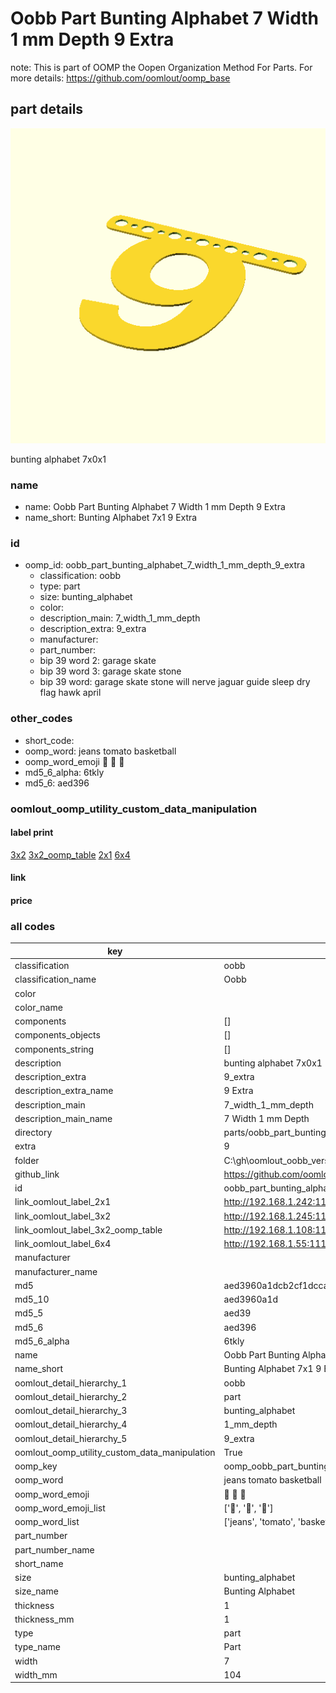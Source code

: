 # Oobb Part Bunting Alphabet 7 Width 1 mm Depth 9 Extra  

note: This is part of OOMP the Oopen Organization Method For Parts. For more details: https://github.com/oomlout/oomp_base

##  part details
  

[![](3dpr.png)](3dpr.png)

bunting alphabet 7x0x1



### name
* name: Oobb Part Bunting Alphabet 7 Width 1 mm Depth 9 Extra
* name_short: Bunting Alphabet 7x1 9 Extra
### id
* oomp_id: oobb_part_bunting_alphabet_7_width_1_mm_depth_9_extra
  * classification: oobb
  * type: part
  * size: bunting_alphabet
  * color: 
  * description_main: 7_width_1_mm_depth
  * description_extra: 9_extra
  * manufacturer: 
  * part_number: 
  * bip 39 word 2: garage skate
  * bip 39 word 3: garage skate stone
  * bip 39 word: garage skate stone will nerve jaguar guide sleep dry flag hawk april

### other_codes
* short_code: 
* oomp_word: jeans tomato basketball
* oomp_word_emoji :jeans: :tomato: :basketball:
* md5_6_alpha: 6tkly
* md5_6: aed396






### oomlout_oomp_utility_custom_data_manipulation
#### label print
[3x2](http://192.168.1.245:1112/?label=oomp%206tkly)
[3x2_oomp_table](http://192.168.1.108:1112/?label=oomp%206tkly)
[2x1](http://192.168.1.242:1112/?label=oomp%206tkly)
[6x4](http://192.168.1.55:1112/?label=oomp%206tkly)    

#### link

                              

#### price







### all codes 
| key | value |  
| --- | --- |  
| classification | oobb |  
| classification_name | Oobb |  
| color |  |  
| color_name |  |  
| components | [] |  
| components_objects | [] |  
| components_string | [] |  
| description | bunting alphabet 7x0x1 |  
| description_extra | 9_extra |  
| description_extra_name | 9 Extra |  
| description_main | 7_width_1_mm_depth |  
| description_main_name | 7 Width 1 mm Depth |  
| directory | parts/oobb_part_bunting_alphabet_7_width_1_mm_depth_9_extra |  
| extra | 9 |  
| folder | C:\gh\oomlout_oobb_version_4_generated_parts\things\oobb_part_bunting_alphabet_7_width_1_mm_depth_9_extra |  
| github_link | https://github.com/oomlout/oomlout_oomp_part_src/tree/main/parts/oobb_part_bunting_alphabet_7_width_1_mm_depth_9_extra |  
| id | oobb_part_bunting_alphabet_7_width_1_mm_depth_9_extra |  
| link_oomlout_label_2x1 | http://192.168.1.242:1112/?label=oomp%206tkly |  
| link_oomlout_label_3x2 | http://192.168.1.245:1112/?label=oomp%206tkly |  
| link_oomlout_label_3x2_oomp_table | http://192.168.1.108:1112/?label=oomp%206tkly |  
| link_oomlout_label_6x4 | http://192.168.1.55:1112/?label=oomp%206tkly |  
| manufacturer |  |  
| manufacturer_name |  |  
| md5 | aed3960a1dcb2cf1dcca3fb3acb282fb |  
| md5_10 | aed3960a1d |  
| md5_5 | aed39 |  
| md5_6 | aed396 |  
| md5_6_alpha | 6tkly |  
| name | Oobb Part Bunting Alphabet 7 Width 1 mm Depth 9 Extra |  
| name_short | Bunting Alphabet 7x1 9 Extra |  
| oomlout_detail_hierarchy_1 | oobb |  
| oomlout_detail_hierarchy_2 | part |  
| oomlout_detail_hierarchy_3 | bunting_alphabet |  
| oomlout_detail_hierarchy_4 | 1_mm_depth |  
| oomlout_detail_hierarchy_5 | 9_extra |  
| oomlout_oomp_utility_custom_data_manipulation | True |  
| oomp_key | oomp_oobb_part_bunting_alphabet_7_width_1_mm_depth_9_extra |  
| oomp_word | jeans tomato basketball |  
| oomp_word_emoji | :jeans: :tomato: :basketball: |  
| oomp_word_emoji_list | [':jeans:', ':tomato:', ':basketball:'] |  
| oomp_word_list | ['jeans', 'tomato', 'basketball'] |  
| part_number |  |  
| part_number_name |  |  
| short_name |  |  
| size | bunting_alphabet |  
| size_name | Bunting Alphabet |  
| thickness | 1 |  
| thickness_mm | 1 |  
| type | part |  
| type_name | Part |  
| width | 7 |  
| width_mm | 104 |  
